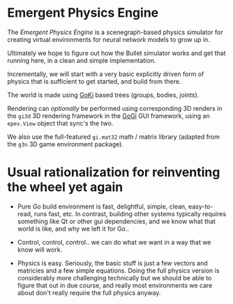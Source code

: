 # Emergent Physics Engine

The *Emergent Physics Engine* is a scenegraph-based physics simulator for creating virtual environments for neural network models to grow up in.

Ultimately we hope to figure out how the Bullet simulator works and get that running here, in a clean and simple implementation.

Incrementally, we will start with a very basic explicitly driven form of physics that is sufficient to get started, and build from there.

The world is made using [GoKi](https://github.com/goki/ki) based trees (groups, bodies, joints).

Rendering can *optionally* be performed using corresponding 3D renders in the `gi3d` 3D rendering framework in the [GoGi](https://github.com/goki/gi) GUI framework, using an `epev.View` object that sync's the two.

We also use the full-featured `gi.mat32` math / matrix library (adapted from the `g3n` 3D game environment package).

# Usual rationalization for reinventing the wheel yet again

* Pure *Go* build environment is fast, delightful, simple, clean, easy-to-read, runs fast, etc.  In contrast, building other systems typically requires something like Qt or other gui dependencies, and we know what that world is like, and why we left it for Go..

* Control, control, control.. we can do what we want in a way that we know will work. 

* Physics is easy.  Seriously, the basic stuff is just a few vectors and matricies and a few simple equations.  Doing the full physics version is considerably more challenging technically but we should be able to figure that out in due course, and really most environments we care about don't really require the full physics anyway.


